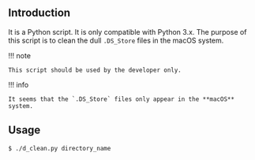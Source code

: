 ## Introduction

It is a Python script. It is only compatible with Python 3.x. The purpose of this script is to clean the dull `.DS_Store` files in the macOS system.

!!! note

    This script should be used by the developer only.

!!! info

    It seems that the `.DS_Store` files only appear in the **macOS** system.

## Usage

```shell
$ ./d_clean.py directory_name
```
